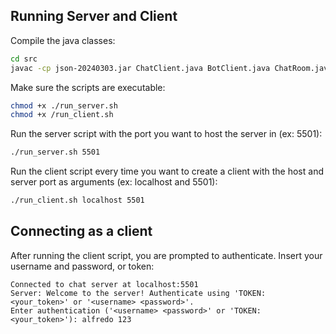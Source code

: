 ## Running Server and Client

Compile the java classes:
```bash
cd src
javac -cp json-20240303.jar ChatClient.java BotClient.java ChatRoom.java ChatServer.java
```

Make sure the scripts are executable:
```bash
chmod +x ./run_server.sh 
chmod +x /run_client.sh
```

Run the server script with the port you want to host the server in (ex: 5501):
```bash
./run_server.sh 5501
```

Run the client script every time you want to create a client with the host and server port as arguments (ex: localhost and 5501):
```bash
./run_client.sh localhost 5501
```

## Connecting as a client
After running the client script, you are prompted to authenticate. Insert your username and password, or token:
```
Connected to chat server at localhost:5501
Server: Welcome to the server! Authenticate using 'TOKEN: <your_token>' or '<username> <password>'.
Enter authentication ('<username> <password>' or 'TOKEN: <your_token>'): alfredo 123
```

